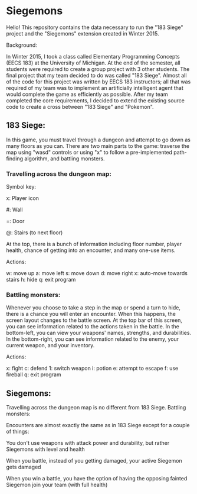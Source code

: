 # Siegemons

Hello! This repository contains the data necessary to run the "183 Siege" project and the "Siegemons" extension created in Winter 2015.


Background:

In Winter 2015, I took a class called Elementary Programming Concepts (EECS 183) at the University of Michigan. At the end of the semester, all students were required to create a group project with 3 other students. The final project that my team decided to do was called "183 Siege". Almost all of the code for this project was written by EECS 183 instructors; all that was required of my team was to implement an artificially intelligent agent that would complete the game as efficiently as possible. After my team completed the core requirements, I decided to extend the existing source code to create a cross between "183 Siege" and "Pokemon".

## 183 Siege:

In this game, you must travel through a dungeon and attempt to go down as many floors as you can. There are two main parts to the game: traverse the map using "wasd" controls or using "x" to follow a pre-implemented path-finding algorithm, and battling monsters.

### Travelling across the dungeon map:

Symbol key:

x: Player icon

\#: Wall

=: Door

@: Stairs (to next floor)

At the top, there is a bunch of information including floor number, player health, chance of getting into an encounter, and many one-use items.

Actions:

w: move up
a: move left
s: move down
d: move right
x: auto-move towards stairs
h: hide
q: exit program

### Battling monsters:

Whenever you choose to take a step in the map or spend a turn to hide, there is a chance you will enter an encounter. When this happens, the screen layout changes to the battle screen. At the top bar of this screen, you can see information related to the actions taken in the battle. In the bottom-left, you can view your weapons' names, strengths, and durabilities. In the bottom-right, you can see information related to the enemy, your current weapon, and your inventory.

Actions:

x: fight
c: defend
1: switch weapon
i: potion
e: attempt to escape
f: use fireball
q: exit program


## Siegemons:

Travelling across the dungeon map is no different from 183 Siege.
Battling monsters:

Encounters are almost exactly the same as in 183 Siege except for a couple of things:

You don't use weapons with attack power and durability, but rather Siegemons with level and health

When you battle, instead of you getting damaged, your active Siegemon gets damaged

When you win a battle, you have the option of having the opposing fainted Siegemon join your team (with full health)
